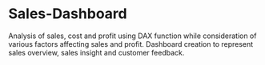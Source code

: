 # Sales-Dashboard
Analysis of sales, cost and profit using DAX function while consideration of various factors affecting sales and profit. Dashboard creation to represent sales overview, sales insight and customer feedback.
